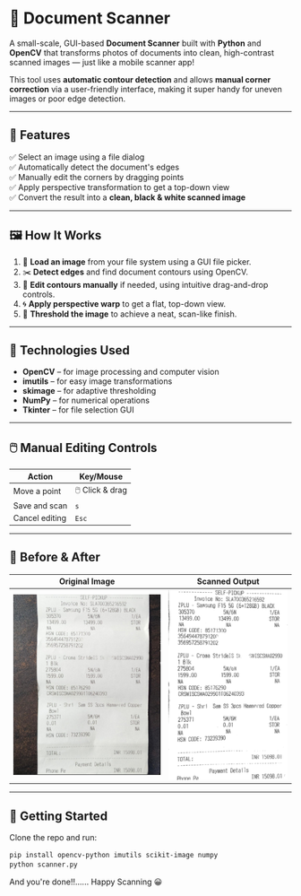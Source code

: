 
# 📄 **Document Scanner**  
A small-scale, GUI-based **Document Scanner** built with **Python** and **OpenCV** that transforms photos of documents into clean, high-contrast scanned images — just like a mobile scanner app!  

This tool uses **automatic contour detection** and allows **manual corner correction** via a user-friendly interface, making it super handy for uneven images or poor edge detection.

---

## 🚀 Features

✅ Select an image using a file dialog  
✅ Automatically detect the document's edges  
✅ Manually edit the corners by dragging points  
✅ Apply perspective transformation to get a top-down view  
✅ Convert the result into a **clean, black & white scanned image**

---

## 🖼️ How It Works

1. 📂 **Load an image** from your file system using a GUI file picker.  
2. ✂️ **Detect edges** and find document contours using OpenCV.  
3. 🎯 **Edit contours manually** if needed, using intuitive drag-and-drop controls.  
4. 🌀 **Apply perspective warp** to get a flat, top-down view.  
5. 🧽 **Threshold the image** to achieve a neat, scan-like finish.

---

## 🔧 Technologies Used

- **OpenCV** – for image processing and computer vision  
- **imutils** – for easy image transformations  
- **skimage** – for adaptive thresholding  
- **NumPy** – for numerical operations  
- **Tkinter** – for file selection GUI

---

## 🖱️ Manual Editing Controls

| Action             | Key/Mouse             |
|--------------------|-----------------------|
| Move a point       | 🖱️ Click & drag       |
| Save and scan      | `s`                   |
| Cancel editing     | `Esc`                 |

---

## 📸 Before & After

| Original Image                  | Scanned Output                  |
|-------------------------------|----------------------------------|
| ![original](original.png) | ![scanned](scanned.png) |

---

## 📁 Getting Started

Clone the repo and run:

```bash
pip install opencv-python imutils scikit-image numpy
python scanner.py
```

And you're done!!...... Happy Scanning 😀
